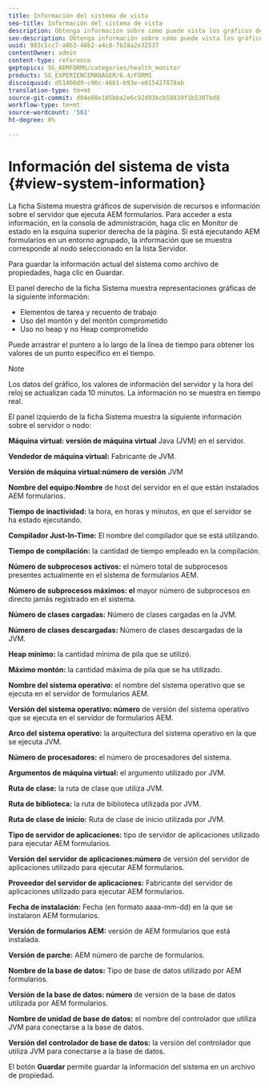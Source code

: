 ```yaml
---
title: Información del sistema de vista
seo-title: Información del sistema de vista
description: Obtenga información sobre cómo puede vista los gráficos de supervisión de recursos y la información sobre el servidor que ejecuta AEM formularios.
seo-description: Obtenga información sobre cómo puede vista los gráficos de supervisión de recursos y la información sobre el servidor que ejecuta AEM formularios.
uuid: 983c1cc7-a8b3-48b2-a4c8-7b28a2e32537
contentOwner: admin
content-type: reference
geptopics: SG_AEMFORMS/categories/health_monitor
products: SG_EXPERIENCEMANAGER/6.4/FORMS
discoiquuid: d51460d9-c96c-4661-b93e-e015427878ab
translation-type: tm+mt
source-git-commit: d04e08e105bba2e6c92d93bcb58839f1b5307bd8
workflow-type: tm+mt
source-wordcount: '561'
ht-degree: 0%

---
```



# Información del sistema de vista {#view-system-information}

La ficha Sistema muestra gráficos de supervisión de recursos e información sobre el servidor que ejecuta AEM formularios. Para acceder a esta información, en la consola de administración, haga clic en Monitor de estado en la esquina superior derecha de la página. Si está ejecutando AEM formularios en un entorno agrupado, la información que se muestra corresponde al nodo seleccionado en la lista Servidor.

Para guardar la información actual del sistema como archivo de propiedades, haga clic en Guardar.

El panel derecho de la ficha Sistema muestra representaciones gráficas de la siguiente información:

* Elementos de tarea y recuento de trabajo
* Uso del montón y del montón comprometido
* Uso no heap y no Heap comprometido

Puede arrastrar el puntero a lo largo de la línea de tiempo para obtener los valores de un punto específico en el tiempo.

>[!NOTE]
>
>Los datos del gráfico, los valores de información del servidor y la hora del reloj se actualizan cada 10 minutos. La información no se muestra en tiempo real.

El panel izquierdo de la ficha Sistema muestra la siguiente información sobre el servidor o nodo:

**Máquina virtual: versión de máquina virtual** Java (JVM) en el servidor.

**Vendedor de máquina virtual:** Fabricante de JVM.

**Versión de máquina virtual:número de versión** JVM

**Nombre del equipo:Nombre** de host del servidor en el que están instalados AEM formularios.

**Tiempo de inactividad:** la hora, en horas y minutos, en que el servidor se ha estado ejecutando.

**Compilador Just-In-Time:** El nombre del compilador que se está utilizando.

**Tiempo de compilación:** la cantidad de tiempo empleado en la compilación.

**Número de subprocesos activos:** el número total de subprocesos presentes actualmente en el sistema de formularios AEM.

**Número de subprocesos máximos: el** mayor número de subprocesos en directo jamás registrado en el sistema.

**Número de clases cargadas:** Número de clases cargadas en la JVM.

**Número de clases descargadas:** Número de clases descargadas de la JVM.

**Heap mínimo:** la cantidad mínima de pila que se utilizó.

**Máximo montón:** la cantidad máxima de pila que se ha utilizado.

**Nombre del sistema operativo:** el nombre del sistema operativo que se ejecuta en el servidor de formularios AEM.

**Versión del sistema operativo: número** de versión del sistema operativo que se ejecuta en el servidor de formularios AEM.

**Arco del sistema operativo:** la arquitectura del sistema operativo en la que se ejecuta JVM.

**Número de procesadores:** el número de procesadores del sistema.

**Argumentos de máquina virtual:** el argumento utilizado por JVM.

**Ruta de clase:** la ruta de clase que utiliza JVM.

**Ruta de biblioteca:** la ruta de biblioteca utilizada por JVM.

**Ruta de clase de inicio:** Ruta de clase de inicio utilizada por JVM.

**Tipo de servidor de aplicaciones:** tipo de servidor de aplicaciones utilizado para ejecutar AEM formularios.

**Versión del servidor de aplicaciones:número** de versión del servidor de aplicaciones utilizado para ejecutar AEM formularios.

**Proveedor del servidor de aplicaciones:** Fabricante del servidor de aplicaciones utilizado para ejecutar AEM formularios.

**Fecha de instalación:** Fecha (en formato aaaa-mm-dd) en la que se instalaron AEM formularios.

**Versión de formularios AEM:** versión de AEM formularios que está instalada.

**Versión de parche:** AEM número de parche de formularios.

**Nombre de la base de datos:** Tipo de base de datos utilizado por AEM formularios.

**Versión de la base de datos: número** de versión de la base de datos utilizada por AEM formularios.

**Nombre de unidad de base de datos:** el nombre del controlador que utiliza JVM para conectarse a la base de datos.

**Versión del controlador de base de datos:** la versión del controlador que utiliza JVM para conectarse a la base de datos.

El botón **Guardar** permite guardar la información del sistema en un archivo de propiedad.
